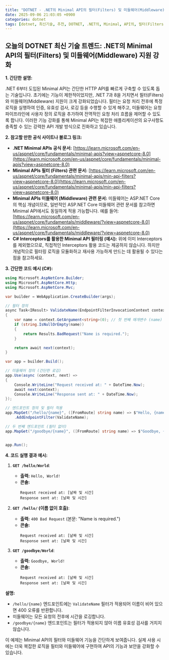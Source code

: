 ```yaml
---
title: "DOTNET - .NET의 Minimal API의 필터(Filters) 및 미들웨어(Middleware) 지원 강화"
date: 2025-09-06 21:03:05 +0900
categories: dotnet
tags: [dotnet, 최신기술, 추천, DOTNET, .NET의, Minimal, API의, 필터(Filters), 미들웨어(Middleware), 지원, 강화]
---
```


## 오늘의 DOTNET 최신 기술 트렌드: **.NET의 Minimal API의 필터(Filters) 및 미들웨어(Middleware) 지원 강화**

**1. 간단한 설명:**

.NET 6부터 도입된 Minimal API는 간단한 HTTP API를 빠르게 구축할 수 있도록 돕는 기술입니다. 초기에는 기능이 제한적이었지만, .NET 7과 8을 거치면서 필터(Filters)와 미들웨어(Middleware) 지원이 크게 강화되었습니다.  필터는 요청 처리 전후에 특정 로직을 실행하여 인증, 유효성 검사, 로깅 등을 수행할 수 있게 해주고, 미들웨어는 요청 파이프라인에 사용자 정의 로직을 추가하여 전역적인 요청 처리 흐름을 제어할 수 있도록 합니다.  이러한 기능 강화를 통해 Minimal API는 복잡한 애플리케이션의 요구사항도 충족할 수 있는 강력한 API 개발 방식으로 진화하고 있습니다.

**2. 참고할 만한 공식 사이트나 블로그 링크:**

*   **.NET Minimal APIs 공식 문서:** [https://learn.microsoft.com/en-us/aspnet/core/fundamentals/minimal-apis?view=aspnetcore-8.0](https://learn.microsoft.com/en-us/aspnet/core/fundamentals/minimal-apis?view=aspnetcore-8.0)
*   **Minimal APIs 필터 (Filters) 관련 문서:** [https://learn.microsoft.com/en-us/aspnet/core/fundamentals/minimal-apis/min-api-filters?view=aspnetcore-8.0](https://learn.microsoft.com/en-us/aspnet/core/fundamentals/minimal-apis/min-api-filters?view=aspnetcore-8.0)
*   **Minimal APIs 미들웨어 (Middleware) 관련 문서:** 미들웨어는 ASP.NET Core의 핵심 개념이므로, 일반적인 ASP.NET Core 미들웨어 관련 문서를 참고하면 Minimal API에서도 동일하게 적용 가능합니다. 예를 들어: [https://learn.microsoft.com/en-us/aspnet/core/fundamentals/middleware/?view=aspnetcore-8.0](https://learn.microsoft.com/en-us/aspnet/core/fundamentals/middleware/?view=aspnetcore-8.0)
*   **C# Interceptors를 활용한 Minimal API 필터링 (예시):** 위에 이미 Interceptors를 제외했으므로, 직접적인 Interceptors 활용 코드는 제공하지 않습니다. 하지만 개념적으로 필터링 로직을 모듈화하고 재사용 가능하게 만드는 데 활용될 수 있다는 점을 참고하세요.

**3. 간단한 코드 예시 (C#):**

```csharp
using Microsoft.AspNetCore.Builder;
using Microsoft.AspNetCore.Http;
using Microsoft.AspNetCore.Mvc;

var builder = WebApplication.CreateBuilder(args);

// 필터 정의
async Task<IResult> ValidateName(EndpointFilterInvocationContext context, EndpointFilterDelegate next)
{
    var name = context.GetArgument<string>(0); // 첫 번째 매개변수 (name) 가져오기
    if (string.IsNullOrEmpty(name))
    {
        return Results.BadRequest("Name is required.");
    }

    return await next(context);
}

var app = builder.Build();

// 미들웨어 정의 (간단한 로깅)
app.Use(async (context, next) =>
{
    Console.WriteLine("Request received at: " + DateTime.Now);
    await next(context);
    Console.WriteLine("Response sent at: " + DateTime.Now);
});

// 엔드포인트 정의 및 필터 적용
app.MapGet("/hello/{name}", ([FromRoute] string name) => $"Hello, {name}!")
    .AddEndpointFilter(ValidateName);

// 두 번째 엔드포인트 (필터 없이)
app.MapGet("/goodbye/{name}", ([FromRoute] string name) => $"Goodbye, {name}!");


app.Run();
```

**4. 코드 실행 결과 예시:**

1.  **`GET /hello/World`**:
    *   **출력:** `Hello, World!`
    *   **콘솔:**
        ```
        Request received at: [날짜 및 시간]
        Response sent at: [날짜 및 시간]
        ```

2.  **`GET /hello/` (이름 없이 호출)**:
    *   **출력:** `400 Bad Request` (본문: "Name is required.")
    *   **콘솔:**
        ```
        Request received at: [날짜 및 시간]
        Response sent at: [날짜 및 시간]
        ```

3.  **`GET /goodbye/World`**:
    *   **출력:** `Goodbye, World!`
    *   **콘솔:**
        ```
        Request received at: [날짜 및 시간]
        Response sent at: [날짜 및 시간]
        ```

**설명:**

*   `/hello/{name}` 엔드포인트에는 `ValidateName` 필터가 적용되어 이름이 비어 있으면 400 오류를 반환합니다.
*   미들웨어는 모든 요청의 전후에 시간을 로깅합니다.
*   `/goodbye/{name}` 엔드포인트는 필터가 적용되지 않아 이름 유효성 검사를 거치지 않습니다.

이 예제는 Minimal API의 필터와 미들웨어 기능을 간단하게 보여줍니다. 실제 사용 시에는 더욱 복잡한 로직을 필터와 미들웨어에 구현하여 API의 기능과 보안을 강화할 수 있습니다.

